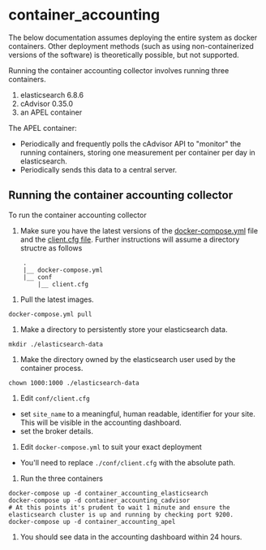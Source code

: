 # container_accounting

The below documentation assumes deploying the entire system as docker containers. Other deployment methods (such as using non-containerized versions of the software) is theoretically possible, but not supported.

Running the container accounting collector involves running three containers.
1. elasticsearch 6.8.6
1. cAdvisor 0.35.0
1. an APEL container

The APEL container:
* Periodically and frequently polls the cAdvisor API to "monitor" the running containers, storing one measurement per container per day in elasticsearch.
* Periodically sends this data to a central server. 

## Running the container accounting collector

To run the container accounting collector
1. Make sure you have the latest versions of the [docker-compose.yml]() file and the [client.cfg file](). Further instructions will assume a directory structre as follows
```
    .
    |__ docker-compose.yml
    |__ conf
        |__ client.cfg
```

1. Pull the latest images.
```
docker-compose.yml pull
```

1. Make a directory to persistently store your elasticsearch data.
```
mkdir ./elasticsearch-data
```

1. Make the directory owned by the elasticsearch user used by the container process.
```
chown 1000:1000 ./elasticsearch-data
```

1. Edit `conf/client.cfg`
  * set `site_name` to a meaningful, human readable, identifier for your site. This will be visible in the accounting dashboard.
  * set the broker details.

1. Edit `docker-compose.yml` to suit your exact deployment
  * You'll need to replace `./conf/client.cfg` with the absolute path.

1. Run the three containers
```
docker-compose up -d container_accounting_elasticsearch
docker-compose up -d container_accounting_cadvisor
# At this points it's prudent to wait 1 minute and ensure the elasticsearch cluster is up and running by checking port 9200.
docker-compose up -d container_accounting_apel
```

1. You should see data in the accounting dashboard within 24 hours.
